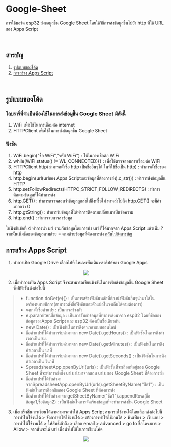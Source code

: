 # Google-Sheet
การใช้บอร์ด esp32 ส่งขอมูลขึ้น Google Sheet โดยใช้วิธีการส่งข้อมูลขึ้นไปยัง http ที่ใช้ URL ของ Apps Script

<br/>

## <a name="content"></a> สารบัญ
1. [รูปแบบของโค้ด](#code)
2. [การสร้าง Apps Script](#Apps)
<br/>

## <a name="code"></a> รูปแบบของโค้ด
### ไลบรารี่ที่จำเป็นต้องใช้ในการส่งข้อมูขึ้น Google Sheet มีดังนี้
1. WiFi เพื่อใช้ในการเชื่อมต่อ internet
2. HTTPClient เพื่อใช้ในการส่งข้อมูลขึ้น Google Sheet

### ฟังชัน
1. WiFi.begin("ชื่อ WiFi","รหัส WiFi") : ใช้ในการเชื่อต่อ WiFi
2. while(WiFi.status() != WL_CONNECTED){} : เพื่อใช้ตรวจสอบการเชื่อมต่อ WiFi
3. HTTPClient http(สามารถตั้งชื่อ http เป็นชื่ออื่นๆได้ ในที่ใช้ชื่อเป็น http) : ทำการตั้งชื่อของ http
4. http.begin(url(urlของ Apps Scriptและข้อมูลที่ต้องการส่ง).c_str()) : ทำการส่งข้อมูลขึ้น HTTP
5. http.setFollowRedirects(HTTPC_STRICT_FOLLOW_REDIRECTS) : ทำการติดตามข้อมูลที่ได้ทำการส่ง
6. http.GET() : ทำการตรวจสอบว่าข้อมูลถูกส่งไปถึงหรื่อไม่ หาหส่งไปถึง http.GET() จะมีค่ามากกว่า 0
7. http.gtString() : ทำการรับข้อมูลที่ได้ทำการติดตามเปลี่ยนมาเป็นข้อความ
8. http.end() : ทำการจบการส่งข้อมูล

ในฟังชันข้อที่ 4 ทำการนำ url รวมกับข้อมูลโดยการนำ url ที่ได้มากจาก Apps Script แล้วเพิ่ม ? จากนั้นเพิ่มชื่อของข้อมูลตามด้วย = ตามด้วยข้อมูลที่ต้องการส่ง
[กลับไปยังสารบัญ](#content)
<br/>

## <a name="Apps"></a> การสร้าง Apps Script
1. ทำการเปิด Google Drive เลือกไปที่ ใหม่>เพิ่มเติม>สคริปต์ของ Google Apps
<p align="center">
<img src=https://github.com/user-attachments/assets/f10a5365-44a3-4977-b58d-9c6f0af26329>

2. เมื่อทำการเปิด Apps Script จึงจะสามารถเขียนฟังชันในการรับส่งข้อมูลขึ้น Google Sheet ซึ่งมีฟังชั่นดังต่อไปนี้
> - function doGet(e){} : เป็นการสร้างฟังชันหลักที่ต้องนำฟังชันอื่นๆนำมาใส่ในเครื่องหมายปีกกา(สามารถตั้งชื่อฟังชันและตัวแปลในวงเล็บได้ตามต้องการ)
> - var ตั้งชื่อตัวแปร : เป็นการสร้างตัว
> - e.paramiter.ชื่อข้อมูล : เป็นการรับค่าข้อมูลที่ทำการส่งมาจาก esp32 โดยที่ชื่อของข้อมูลของApps Script และ esp32 ต้องเป็นชื่อเดียวกัน
> - new Date() : เป็นฟังชันในการดึงค่าเวลาแบบออนไลน์
> - ชื่อตัวแปรที่ได้ทำการรับค่ามาจาก new Date().getHours() : เป็นฟังชันในการดึงค่าเวลาเป็น ชม.
> - ชื่อตัวแปรที่ได้ทำการรับค่ามาจาก new Date().getMinutes() : เป็นฟังชันในการดึงค่าเวลาเป็น นาที
> - ชื่อตัวแปรที่ได้ทำการรับค่ามาจาก new Date().getSeconds() : เป็นฟังชันในการดึงค่าเวลาเป็น วินาที
> - SpreadsheetApp.openByUrl(urls) : เป็นฟังชั้นที่จะเลือกที่อยู่ของ Google Sheet ที่จะทำการส่งซึ่ง urls นำมาจากแถบ urls ของ Google Sheet ที่ต้องการส่ง
> - ชื่อตัวแปรที่ได้รับค่ามาจากSpreadsheetApp.openByUrl(urls).getSheetByName("ชีต1") : เป็นฟังชันในการเลือกชีตของ Google Sheet ที่ต้องการส่ง
> - ชื่อตัวแปรที่ได้รับค่ามาจากgetSheetByName("ชีต1").appendRow(ชื่อข้อมูล1,ชื่อข้อมูล2) : เป็นฟังชันในการจัดเรียงข้อมูลที่จะทำการส่งขึ้น Google Sheet

3. เมื่อเสร็จสิ้นการเขียนโค้ดจะสามารถทำให้ Apps Script สามารถใช้งานได้โดยเลือกดังต่อไปนี้ การทำให้ใช้งนได้ > จัดการทำให้ใช้งานได้ > สร้างการทำให้ใช้งานได้ > ฟันเฟือง > เว็บแอป > การทำให้ใช้งานได้ > ให้สิทธิ์เข้าถึง > เลือก email > advanced > go to ชื่อโครงการ > Allow > จากนั้นจะได้ url เพื่อนำไปใช้ในการเขียนโค้ด
<p align="center">
<img src=https://github.com/user-attachments/assets/d696e300-3249-45c9-b80a-e45bb60ac846>

<br/>
